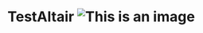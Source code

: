 # TestAltair ![This is an image](file:///C:/Users/Student/Downloads/672426f6f137124b484cfd38901dcc90.jpg)
